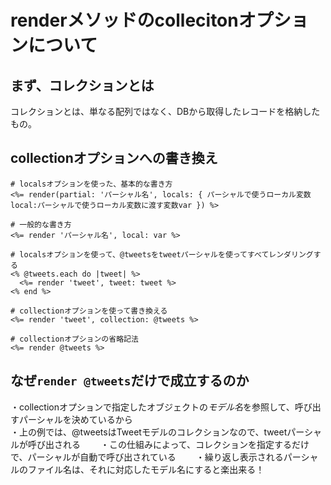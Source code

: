 # renderメソッドのcollecitonオプションについて
  
## まず、コレクションとは
コレクションとは、単なる配列ではなく、DBから取得したレコードを格納したもの。

## collectionオプションへの書き換え
```
# localsオプションを使った、基本的な書き方
<%= render(partial: 'パーシャル名', locals: { パーシャルで使うローカル変数local:パーシャルで使うローカル変数に渡す変数var }) %>

# 一般的な書き方
<%= render 'パーシャル名', local: var %>

# localsオプションを使って、@tweetsをtweetパーシャルを使ってすべてレンダリングする
<% @tweets.each do |tweet| %>
  <%= render 'tweet', tweet: tweet %>
<% end %>

# collectionオプションを使って書き換える
<%= render 'tweet', collection: @tweets %>

# collectionオプションの省略記法
<%= render @tweets %>
```

## なぜ`render @tweets`だけで成立するのか
・collectionオプションで指定したオブジェクトの*モデル名*を参照して、呼び出すパーシャルを決めているから  
・上の例では、@tweetsはTweetモデルのコレクションなので、tweetパーシャルが呼び出される　　
・この仕組みによって、コレクションを指定するだけで、パーシャルが自動で呼び出されている　　
・繰り返し表示されるパーシャルのファイル名は、それに対応したモデル名にすると楽出来る！
